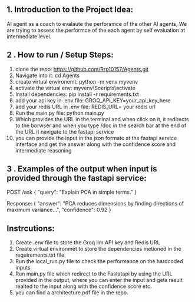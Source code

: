 ## 1. Introduction to the Project Idea:

AI agent as a coach to evalaute the perforamce of the other AI agents, We are trying to assess the performce of the each agent by self evaluation at intermediate level.

## 2 . How to run / Setup Steps:

1) clone the repo: https://github.com/Rrp10157/Agents.git
2) Navigate into it: cd Agents
3) create virtual environemt: python -m venv myvenv
4) activate the virtual env: myvenv\Sceripts\activate
5) Install dependencies: pip install -r requirements.txt
6) add your api key in .env file: GROQ_API_KEY=your_api_key_here
7) add your redis URL in .env file: REDIS_URL= your redis url
8) Run the main.py file: python main.py
9) Which provides the URL in the terminal and when click on it, it redirects to the borwser and when you type /doc in the search bar at the end of the URL it navigate to the fastapi service
10) you can provide the input in the json formate at the fastapi service interface and get the answer along with the confidence score and intermediate reasoning


## 3 . Examples of the output when input is provided through the fastapi service:

POST /ask
{
  "query": "Explain PCA in simple terms."
}

Response:
{
  "answer": "PCA reduces dimensions by finding directions of maximum variance...",
  "confidence": 0.92
}


## Instrcutions:

1) Create .env file to store the Groq llm API key and Redis URL
2) Create virtual environmet to store the dependencies metioned in the requirements.txt file
3) Run the local_run.py file to check the performance on the hardcoded inputs 
4) Run main.py file which redirect to the Fastatapi by using the URL provided in the output, where you can enter the input and gets result realted to the input along with the confidence score etc.
5) you can find a architecture.pdf file in the repo.






